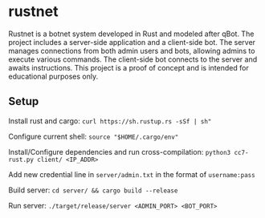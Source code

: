 
# rustnet
Rustnet is a botnet system developed in Rust and modeled after qBot. The project includes a server-side application and a client-side bot. The server manages connections from both admin users and bots, allowing admins to execute various commands. The client-side bot connects to the server and awaits instructions. This project is a proof of concept and is intended for educational purposes only.

## Setup
Install rust and cargo:
```curl https://sh.rustup.rs -sSf | sh"```

Configure current shell: ```source "$HOME/.cargo/env"```

Install/Configure dependencies and run cross-compilation: 
```python3 cc7-rust.py client/ <IP_ADDR>```

Add new credential line in `server/admin.txt` in the format of `username:pass`

Build server: ```cd server/ && cargo build --release```

Run server: ```./target/release/server <ADMIN_PORT> <BOT_PORT>```
